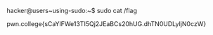 hacker@users~using-sudo:~$ sudo cat /flag


pwn.college{sCaYlFWe13TI5Qj2JEaBCs20hUG.dhTN0UDLyIjN0czW}
